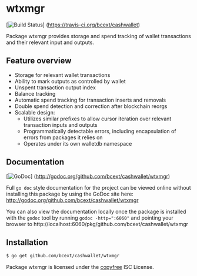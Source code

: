 wtxmgr
======

[![Build Status](https://travis-ci.org/bcext/cashwallet.png?branch=master)]
(https://travis-ci.org/bcext/cashwallet)

Package wtxmgr provides storage and spend tracking of wallet transactions and
their relevant input and outputs.

## Feature overview

- Storage for relevant wallet transactions
- Ability to mark outputs as controlled by wallet
- Unspent transaction output index
- Balance tracking
- Automatic spend tracking for transaction inserts and removals
- Double spend detection and correction after blockchain reorgs
- Scalable design:
  - Utilizes similar prefixes to allow cursor iteration over relevant transaction
    inputs and outputs
  - Programmatically detectable errors, including encapsulation of errors from
    packages it relies on
  - Operates under its own walletdb namespace
    
## Documentation

[![GoDoc](https://godoc.org/github.com/bcext/cashwallet/wtxmgr?status.png)]
(http://godoc.org/github.com/bcext/cashwallet/wtxmgr)

Full `go doc` style documentation for the project can be viewed online without
installing this package by using the GoDoc site here:
http://godoc.org/github.com/bcext/cashwallet/wtxmgr

You can also view the documentation locally once the package is installed with
the `godoc` tool by running `godoc -http=":6060"` and pointing your browser to
http://localhost:6060/pkg/github.com/bcext/cashwallet/wtxmgr

## Installation

```bash
$ go get github.com/bcext/cashwallet/wtxmgr
```

Package wtxmgr is licensed under the [copyfree](http://copyfree.org) ISC
License.
